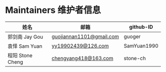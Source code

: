 # Maintainers 维护者信息

| 姓名   | 邮箱                     | github-ID   |
| ------ | ------------------------ | ----------- | 
| 郭剑南 Jay Gou | guojiannan1101@gmail.com | guoger      | 
| 袁怿 Sam Yuan | yy19902439@126.com       | SamYuan1990 | 	
| 程阳 Stone Cheng | chengyang418@163.com     | stone-ch    | 
